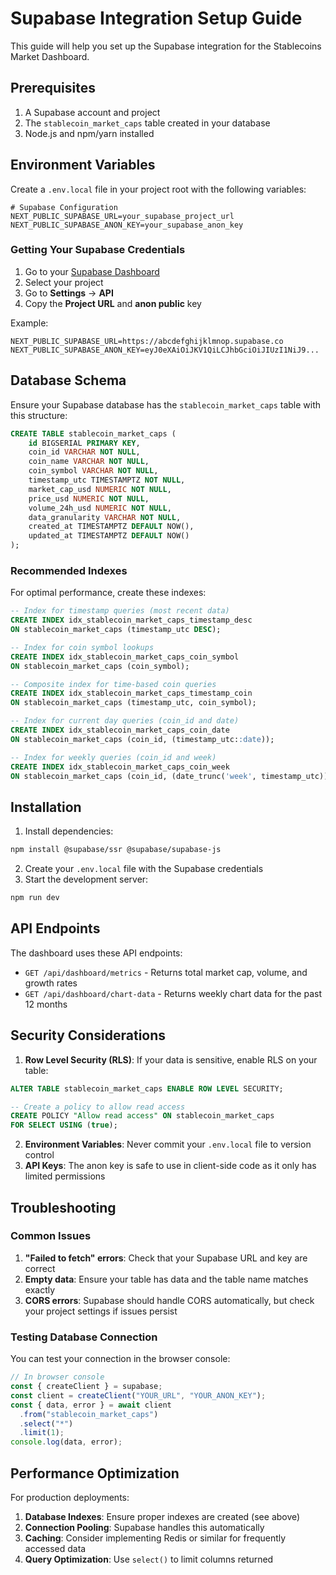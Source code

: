 # Supabase Integration Setup Guide

This guide will help you set up the Supabase integration for the Stablecoins Market Dashboard.

## Prerequisites

1. A Supabase account and project
2. The `stablecoin_market_caps` table created in your database
3. Node.js and npm/yarn installed

## Environment Variables

Create a `.env.local` file in your project root with the following variables:

```env
# Supabase Configuration
NEXT_PUBLIC_SUPABASE_URL=your_supabase_project_url
NEXT_PUBLIC_SUPABASE_ANON_KEY=your_supabase_anon_key
```

### Getting Your Supabase Credentials

1. Go to your [Supabase Dashboard](https://supabase.com/dashboard)
2. Select your project
3. Go to **Settings** → **API**
4. Copy the **Project URL** and **anon public** key

Example:

```env
NEXT_PUBLIC_SUPABASE_URL=https://abcdefghijklmnop.supabase.co
NEXT_PUBLIC_SUPABASE_ANON_KEY=eyJ0eXAiOiJKV1QiLCJhbGciOiJIUzI1NiJ9...
```

## Database Schema

Ensure your Supabase database has the `stablecoin_market_caps` table with this structure:

```sql
CREATE TABLE stablecoin_market_caps (
    id BIGSERIAL PRIMARY KEY,
    coin_id VARCHAR NOT NULL,
    coin_name VARCHAR NOT NULL,
    coin_symbol VARCHAR NOT NULL,
    timestamp_utc TIMESTAMPTZ NOT NULL,
    market_cap_usd NUMERIC NOT NULL,
    price_usd NUMERIC NOT NULL,
    volume_24h_usd NUMERIC NOT NULL,
    data_granularity VARCHAR NOT NULL,
    created_at TIMESTAMPTZ DEFAULT NOW(),
    updated_at TIMESTAMPTZ DEFAULT NOW()
);
```

### Recommended Indexes

For optimal performance, create these indexes:

```sql
-- Index for timestamp queries (most recent data)
CREATE INDEX idx_stablecoin_market_caps_timestamp_desc
ON stablecoin_market_caps (timestamp_utc DESC);

-- Index for coin symbol lookups
CREATE INDEX idx_stablecoin_market_caps_coin_symbol
ON stablecoin_market_caps (coin_symbol);

-- Composite index for time-based coin queries
CREATE INDEX idx_stablecoin_market_caps_timestamp_coin
ON stablecoin_market_caps (timestamp_utc, coin_symbol);

-- Index for current day queries (coin_id and date)
CREATE INDEX idx_stablecoin_market_caps_coin_date
ON stablecoin_market_caps (coin_id, (timestamp_utc::date));

-- Index for weekly queries (coin_id and week)
CREATE INDEX idx_stablecoin_market_caps_coin_week
ON stablecoin_market_caps (coin_id, (date_trunc('week', timestamp_utc)));
```

## Installation

1. Install dependencies:

```bash
npm install @supabase/ssr @supabase/supabase-js
```

2. Create your `.env.local` file with the Supabase credentials
3. Start the development server:

```bash
npm run dev
```

## API Endpoints

The dashboard uses these API endpoints:

- `GET /api/dashboard/metrics` - Returns total market cap, volume, and growth rates
- `GET /api/dashboard/chart-data` - Returns weekly chart data for the past 12 months

## Security Considerations

1. **Row Level Security (RLS)**: If your data is sensitive, enable RLS on your table:

```sql
ALTER TABLE stablecoin_market_caps ENABLE ROW LEVEL SECURITY;

-- Create a policy to allow read access
CREATE POLICY "Allow read access" ON stablecoin_market_caps
FOR SELECT USING (true);
```

2. **Environment Variables**: Never commit your `.env.local` file to version control
3. **API Keys**: The anon key is safe to use in client-side code as it only has limited permissions

## Troubleshooting

### Common Issues

1. **"Failed to fetch" errors**: Check that your Supabase URL and key are correct
2. **Empty data**: Ensure your table has data and the table name matches exactly
3. **CORS errors**: Supabase should handle CORS automatically, but check your project settings if issues persist

### Testing Database Connection

You can test your connection in the browser console:

```javascript
// In browser console
const { createClient } = supabase;
const client = createClient("YOUR_URL", "YOUR_ANON_KEY");
const { data, error } = await client
  .from("stablecoin_market_caps")
  .select("*")
  .limit(1);
console.log(data, error);
```

## Performance Optimization

For production deployments:

1. **Database Indexes**: Ensure proper indexes are created (see above)
2. **Connection Pooling**: Supabase handles this automatically
3. **Caching**: Consider implementing Redis or similar for frequently accessed data
4. **Query Optimization**: Use `select()` to limit columns returned
